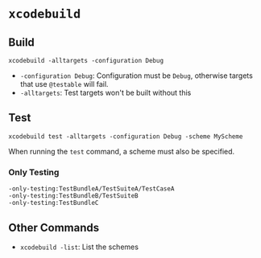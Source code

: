 # `xcodebuild`

## Build

	xcodebuild -alltargets -configuration Debug

* `-configuration Debug`: Configuration must be `Debug`, otherwise targets that use `@testable` will fail.
* `-alltargets`: Test targets won't be built without this

## Test

	xcodebuild test -alltargets -configuration Debug -scheme MyScheme

When running the `test` command, a scheme must also be specified.

### Only Testing

	-only-testing:TestBundleA/TestSuiteA/TestCaseA
	-only-testing:TestBundleB/TestSuiteB
	-only-testing:TestBundleC

## Other Commands

* `xcodebuild -list`: List the schemes
